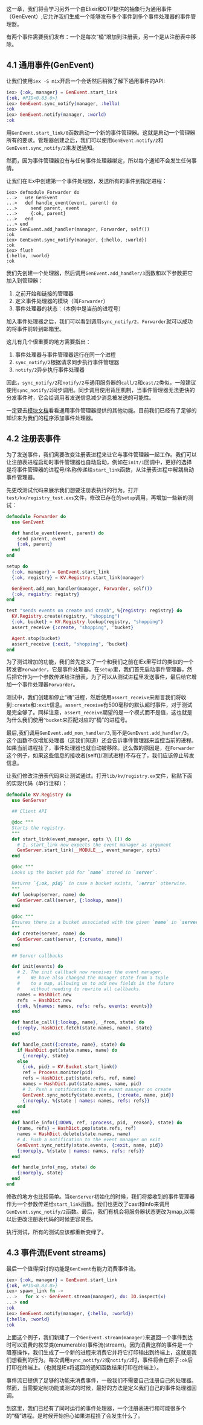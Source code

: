 这一章，我们将会学习另外一个由Elixir和OTP提供的抽象行为通用事件（GenEvent）,它允许我们生成一个能够发布多个事件到多个事件处理器的事件管理器。

有两个事件需要我们发布：一个是每次“桶”增加到注册表，另一个是从注册表中移除。

## 4.1 通用事件(GenEvent)

让我们使用`iex -S mix`开启一个会话然后稍微了解下通用事件的API:

```elixir
iex> {:ok, manager} = GenEvent.start_link
{:ok, #PID<0.83.0>}
iex> GenEvent.sync_notify(manager, :hello)
:ok
iex> GenEvent.notify(manager, :world)
:ok
```

用`GenEvent.start_link/0`函数启动一个新的事件管理器。这就是启动一个管理器所有的要求。管理器创建之后，我们可以使用`GenEvent.notify/2`和`GenEvent.sync_notify/2`来发送通知。

然而，因为事件管理器没有与任何事件处理器绑定，所以每个通知不会发生任何事情。

让我们在IEx中创建第一个事件处理器，发送所有的事件到指定进程：

```iex
iex> defmodule Forwarder do
...>   use GenEvent
...>   def handle_event(event, parent) do
...>     send parent, event
...>     {:ok, parent}
...>   end
...> end
iex> GenEvent.add_handler(manager, Forwarder, self())
:ok
iex> GenEvent.sync_notify(manager, {:hello, :world})
:ok
iex> flush
{:hello, :world}
:ok
```

我们先创建一个处理器，然后调用`GenEvent.add_handler/3`函数和以下参数把它加入到管理器：

1. 之前开始和链接的管理器
2. 定义事件处理器的模块（叫`Forwarder`）
3. 事件处理器的状态：（本例中是当前的进程号）

加入事件处理器之后，我们可以看到调用`sync_notify/2`，`Forwarder`就可以成功的将事件前转到邮箱里。

这儿有几个很重要的地方需要指出：

1. 事件处理器与事件管理器运行在同一个进程
2. `sync_notify/2`根据请求同步执行事件管理器
3. `notify/2`异步执行事件处理器

因此，`sync_notify/2`和`notify/2`与通用服务器的`call/2`和`cast/2`类似，一般建议使用`sync_notify/2`同步调用。同步调用使用背压机制，当事件管理器无法更快的分发事件时，它会给调用者发送信息减少消息被发送的可能性。

一定要去[模块文档](http://elixir-lang.org/docs/stable/elixir/GenEvent.html)看看通用事件管理器提供的其他功能。目前我们已经有了足够的知识来为我们的程序添加事件处理器。

## 4.2 注册表事件

为了发送事件，我们需要改变注册表进程来让它与事件管理器一起工作。我们可以让注册表进程启动时事件管理器也自动启动，例如在`init/1`回调中，更好的选择是将事件管理器的进程号/名称传递给`start_link`函数，从注册表进程中解耦启动事件管理器。

先更改测试代码来展示我们想要注册表执行的行为。打开`test/kv/registry_test.exs`文件，修改已存在的`setup`调用，再增加一些新的测试：

```elixir
defmodule Forwarder do
  use GenEvent

  def handle_event(event, parent) do
    send parent, event
    {:ok, parent}
  end
end

setup do
  {:ok, manager} = GenEvent.start_link
  {:ok, registry} = KV.Registry.start_link(manager)

  GenEvent.add_mon_handler(manager, Forwarder, self())
  {:ok, registry: registry}
end

test "sends events on create and crash", %{registry: registry} do
  KV.Registry.create(registry, "shopping")
  {:ok, bucket} = KV.Registry.lookup(registry, "shopping")
  assert_receive {:create, "shopping", ^bucket}

  Agent.stop(bucket)
  assert_receive {:exit, "shopping", ^bucket}
end
```

为了测试增加的功能，我们首先定义了一个和我们之前在IEx里写过的类似的一个转发者`Forwarder`，它是事件处理器。在`setup`里，我们首先启动事件管理器，然后把它作为一个参数传递给注册表，为了可以从测试进程里发送事件，最后给它增加一个事件处理器`Forwarder`。

测试中，我们创建和停止“桶”进程，然后使用`assert_receive`来断言我们将收到`:create`和`:exit`信息。`assert_receive`有500毫秒的默认超时事件，对于测试是完全够了。同样注意，`assert_receive`期望的是一个模式而不是值，这也就是为什么我们使用`^bucket`来匹配对应的“桶”的进程号。

最后,我们调用`GenEvent.add_mon_handler/3`,而不是`GenEvent.add_handler/3`。这个函数不仅增加处理器（这我们知道）还会告诉事件管理器来监控当前的进程。如果当前进程挂了，事件处理器也就自动被移除。这么做的原因是，在`Forwarder`这个例子，如果这些信息的接收者(self()/测试进程)不存在了，我们应该停止转发信息。

让我们修改注册表代码来让测试通过。打开`lib/kv/registry.ex`文件，粘贴下面的实现代码（单行注释）：

```elixir
defmodule KV.Registry do
  use GenServer

  ## Client API

  @doc """
  Starts the registry.
  """
  def start_link(event_manager, opts \\ []) do
    # 1. start_link now expects the event manager as argument
    GenServer.start_link(__MODULE__, event_manager, opts)
  end

  @doc """
  Looks up the bucket pid for `name` stored in `server`.

  Returns `{:ok, pid}` in case a bucket exists, `:error` otherwise.
  """
  def lookup(server, name) do
    GenServer.call(server, {:lookup, name})
  end

  @doc """
  Ensures there is a bucket associated with the given `name` in `server`.
  """
  def create(server, name) do
    GenServer.cast(server, {:create, name})
  end

  ## Server callbacks

  def init(events) do
    # 2. The init callback now receives the event manager.
    #    We have also changed the manager state from a tuple
    #    to a map, allowing us to add new fields in the future
    #    without needing to rewrite all callbacks.
    names = HashDict.new
    refs  = HashDict.new
    {:ok, %{names: names, refs: refs, events: events}}
  end

  def handle_call({:lookup, name}, _from, state) do
    {:reply, HashDict.fetch(state.names, name), state}
  end

  def handle_cast({:create, name}, state) do
    if HashDict.get(state.names, name) do
      {:noreply, state}
    else
      {:ok, pid} = KV.Bucket.start_link()
      ref = Process.monitor(pid)
      refs = HashDict.put(state.refs, ref, name)
      names = HashDict.put(state.names, name, pid)
      # 3. Push a notification to the event manager on create
      GenEvent.sync_notify(state.events, {:create, name, pid})
      {:noreply, %{state | names: names, refs: refs}}
    end
  end

  def handle_info({:DOWN, ref, :process, pid, _reason}, state) do
    {name, refs} = HashDict.pop(state.refs, ref)
    names = HashDict.delete(state.names, name)
    # 4. Push a notification to the event manager on exit
    GenEvent.sync_notify(state.events, {:exit, name, pid})
    {:noreply, %{state | names: names, refs: refs}}
  end

  def handle_info(_msg, state) do
    {:noreply, state}
  end
end
```

修改的地方也比较简单。当`GenServer`初始化的时候，我们将接收到的事件管理器作为一个参数传递给`start_link`函数。我们也更改了cast和info来调用`GenEvent.sync_notify/2`函数。最后，我们有机会将服务器状态更改为map,以期以后更改注册表代码的时候更容易些。

执行测试，所有的测试应该都重新变绿了。

## 4.3 事件流(Event streams)

最后一个值得探讨的功能是`GenEvent`有能力消费事件流。

```elixir
iex> {:ok, manager} = GenEvent.start_link
{:ok, #PID<0.83.0>}
iex> spawn_link fn ->
...>   for x <- GenEvent.stream(manager), do: IO.inspect(x)
...> end
:ok
iex> GenEvent.notify(manager, {:hello, :world})
{:hello, :world}
:ok
```

上面这个例子，我们新建了一个`GenEvent.stream(manager)`来返回一个事件到达时可以消费的枚举类(enumerable)事件流(stream)。因为消费这样的事件是一个阻塞操作，我们生成了一个新的进程来消费它并将它打印输出到终端上，这就是我们想看到的行为。每次调用`sync_notify/2`或`notify/2`时，事件将会在原子`:ok`后打印在终端上。（也就是IEx将返回的通知函数结果打印在终端上）。

事件流已提供了足够的功能来消费事件，一般我们不需要自己注册自己的处理器。然而，当需要定制功能或测试的时候，最好的方法是定义我们自己的事件处理器回调。

到这里，我们已经有了同时运行的事件处理器，一个注册表进行和可能很多个的“桶”进程。是时候开始担心如果进程挂了会发生什么了。
